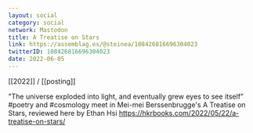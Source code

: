 ```yaml
---
layout: social
category: social
network: Mastodon
title: A Treatise on Stars
link: https://assemblag.es/@steinea/108426816696304023
twitterID: 108426816696304023
date: 2022-06-05
---
```


[[2022]] / [[posting]]

"The universe exploded into light, and eventually grew eyes to see itself" #poetry and #cosmology meet in Mei-mei Berssenbrugge's A Treatise on Stars, reviewed here by Ethan Hsi <https://hkrbooks.com/2022/05/22/a-treatise-on-stars/>
